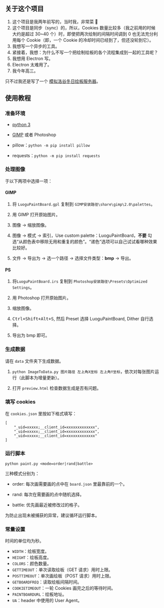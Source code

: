 ## 关于这个项目

1.  这个项目是我两年前写的，当时我，非常菜 :new_moon_with_face:
2.  这个项目是同步（sync）的，所以，Cookies 数量比较多（我之前用的时候大约是超过 30~40 个）时，即使把两次绘制的间隔时间调到 0 也无法充分利用每个 Cookie（即，一个 Cookie 的冷却时间已经到了，但还没轮到它）。
3.  我想写一个异步的工具。
4.  紧接着，我想：为什么不写一个把绘制绘板的各个流程集成到一起的工具呢？
5.  我想用 Electron 写。
6.  Electron 太难用了。
7.  我今年高三。

只不过我还是写了一个 [模拟洛谷冬日绘板服务器](https://github.com/ouuan/fake-luogu-paintboard-server)。

## 使用教程

### 准备环境

- [python 3](https://www.python.org/downloads/)

- [GIMP](https://www.gimp.org/downloads/) 或者 Photoshop

- pillow：`python -m pip install pillow`

- requests：`python -m pip install requests`

### 处理图像

于以下两项中选择一项：

#### GIMP

1. 将 `LuoguPaintBoard.gpl` 复制到 `GIMP安装路径\share\gimp\2.0\palettes`。

2. 用 GIMP 打开原始图片。

3. 图像 → 缩放图像。

4. 图像 → 模式 → 索引，Use custom palette：LuoguPaintBoard，**不要** 勾选“从颜色表中移除无用和重复的颜色”。“递色”选项可以自己试试看哪种效果比较好。

5. 文件 → 导出为 → 选一个路径 → 选择文件类型：**bmp** → 导出。
   
#### PS

1. 将`LuoguPaintBoard.irs` 复制到 `Photoshop安装路径\Presets\Optimized Settings`。

2. 用 Photoshop 打开原始图片。

3. 缩放图像。

4. <kbd>Ctrl+Shift+Alt+S</kbd>, 然后 Preset 选择 LuoguPaintBoard, Dither 自行选择。

5. 导出为 bmp 即可。

### 生成数据

请在 `data` 文件夹下生成数据。

1. `python ImageToData.py 图片路径 左上角X坐标 左上角Y坐标`，依次对每张图片运行（此脚本为增量更新）。

2. 打开 `preview.html` 检查数据生成是否有问题。

### 填写 cookies

在 `cookies.json` 里按如下格式填写：

```
[
	"_uid=xxxxx;__client_id=xxxxxxxxxxxxx",
	"_uid=xxxxx;__client_id=xxxxxxxxxxxxx",
	"_uid=xxxxx;__client_id=xxxxxxxxxxxxx"
]
```

### 运行脚本

`python paint.py <mode=order|rand|battle>`

三种模式分别为：

- order: 每次画需要画的点中在 `board.json` 里最靠前的一个。

- rand: 每次在需要画的点中随机选择。

- battle: 优先画最近被修改过的格子。

为防止出现未被捕获的异常，建议循环运行脚本。

### 常量设置

时间的单位均为秒。

- `WIDTH`：绘板宽度。
- `HEIGHT`：绘板高度。
- `COLORS`：颜色数量。
- `GETTIMEOUT`：单次读取绘板（GET 请求）用时上限。
- `POSTTIMEOUT`：单次画绘板（POST 请求）用时上限。
- `GETBOARDFREQ`：读取绘板间隔时间。
- `COOKIETIMEOUT`：一轮 Cookies 画完之后的等待时间。
- `PAINTBOARDURL`：绘板地址。
- `UA`：header 中使用的 User Agent。

